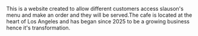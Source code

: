 This is a website created to allow different customers access slauson's menu and make an order and they will be served.The cafe is located at the heart of Los Angeles and has began since 2025 to be a growing business hence it's transformation.
